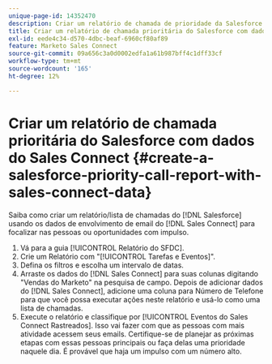 ```yaml
---
unique-page-id: 14352470
description: Criar um relatório de chamada de prioridade da Salesforce com dados do Sales Connect - Marketo Docs - Documentação do produto
title: Criar um relatório de chamada prioritária do Salesforce com dados do Sales Connect
exl-id: eede4c34-d570-4dbc-beaf-6960cf80af89
feature: Marketo Sales Connect
source-git-commit: 09a656c3a0d0002edfa1a61b987bff4c1dff33cf
workflow-type: tm+mt
source-wordcount: '165'
ht-degree: 12%

---
```


# Criar um relatório de chamada prioritária do Salesforce com dados do Sales Connect {#create-a-salesforce-priority-call-report-with-sales-connect-data}

Saiba como criar um relatório/lista de chamadas do [!DNL Salesforce] usando os dados de envolvimento de email do [!DNL Sales Connect] para focalizar nas pessoas ou oportunidades com impulso.

1. Vá para a guia [!UICONTROL Relatório do SFDC].
1. Crie um Relatório com &quot;[!UICONTROL Tarefas e Eventos]&quot;.
1. Defina os filtros e escolha um intervalo de datas.
1. Arraste os dados do [!DNL Sales Connect] para suas colunas digitando &quot;Vendas do Marketo&quot; na pesquisa de campo. Depois de adicionar dados do [!DNL Sales Connect], adicione uma coluna para Número de Telefone para que você possa executar ações neste relatório e usá-lo como uma lista de chamadas.
1. Execute o relatório e classifique por [!UICONTROL Eventos do Sales Connect Rastreados]. Isso vai fazer com que as pessoas com mais atividade acessem seus emails. Certifique-se de planejar as próximas etapas com essas pessoas principais ou faça delas uma prioridade naquele dia. É provável que haja um impulso com um número alto.
